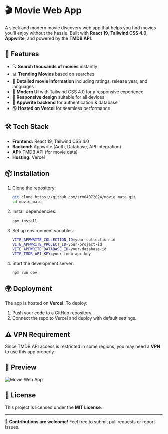 # 🎬 Movie Web App

A sleek and modern movie discovery web app that helps you find movies you'll enjoy without the hassle. Built with **React 19**, **Tailwind CSS 4.0**, **Appwrite**, and powered by the **TMDB API**.

## 🚀 Features

- 🔍 **Search thousands of movies** instantly
- 📊 **Trending Movies** based on searches
- 📌 **Detailed movie information** including ratings, release year, and languages
- 🎨 **Modern UI** with Tailwind CSS 4.0 for a responsive experience
- 📱 **Responsive design** suitable for all devices
- 💾 **Appwrite backend** for authentication & database
- 🌎 **Hosted on Vercel** for seamless performance

## 🛠️ Tech Stack

- **Frontend:** React 19, Tailwind CSS 4.0
- **Backend:** Appwrite (Auth, Database, API integration)
- **API:** TMDB API (for movie data)
- **Hosting:** Vercel

## 📦 Installation

1. Clone the repository:
   ```sh
   git clone https://github.com/srm04072024/movie_mate.git
   cd movie_mate
   ```
2. Install dependencies:
   ```sh
   npm install
   ```
3. Set up environment variables:
   ```sh
   VITE_APPWRITE_COLLECTION_ID=your-collection-id
   VITE_APPWRITE_PROJECT_ID=your-project-id
   VITE_APPWRITE_DATABASE_ID=your-database-id
   VITE_TMDB_API_KEY=your-tmdb-api-key
   ```
4. Start the development server:
   ```sh
   npm run dev
   ```

## 🌍 Deployment

The app is hosted on **Vercel**. To deploy:
1. Push your code to a GitHub repository.
2. Connect the repo to Vercel and deploy with default settings.

## ⚠️ VPN Requirement
Since TMDB API access is restricted in some regions, you may need a **VPN** to use this app properly.

## 📸 Preview
![Movie Web App](public/webpreview.png)


## 📝 License
This project is licensed under the **MIT License**.

---

🌟 **Contributions are welcome!** Feel free to submit pull requests or report issues.

